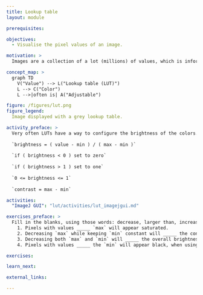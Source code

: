 ```yaml
---
title: Lookup table
layout: module

prerequisites:

objectives:
  - Visualise the pixel values of an image. 

motivation: >
  Images are a collection of a lot (millions) of values, which is information that is hard to process for our human brains. Thus, one typically assigns a color to each distinct value, by means of a lookup table (LUT). 

concept_map: >
  graph TD
    V("Value") --> L("Lookup table (LUT)")
    L --> C("Color")
    L -->|often is| A("Adjustable")

figure: /figures/lut.png
figure_legend:
  Image displayed with a grey lookup table.

activity_preface: >
  Very often LUTs have a way to configure the brightness of the colors.
  
  `brightness = ( value - min ) / ( max - min )`
  
  `if ( brightness < 0 ) set to zero`
  
  `if ( brightness > 1 ) set to one`
  
  `0 <= brightness <= 1`
  
  `contrast = max - min`

activities:
  "ImageJ GUI": "lut/activities/lut_imagejgui.md"

exercises_preface: >
  Fill in the blanks, using those words: decrease, larger than, increase, smaller than
    1. Pixels with values _____ `max` will appear saturated.
    2. Decreasing `max` while keeping `min` constant will _____ the contrast.
    3. Decreasing both `max` and `min` will _____ the overall brightness.
    4. Pixels with values _____ the `min` will appear black, when using a grayscale LUT.

exercises:

learn_next:

external_links:

---
```


